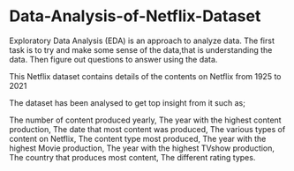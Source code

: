 # Data-Analysis-of-Netflix-Dataset
Exploratory Data Analysis (EDA) is an approach to analyze data. The first task is to try and make some sense of the data,that is understanding the data. Then figure out questions to answer using the data.

This Netflix dataset contains details of the contents on Netflix from 1925 to 2021

The dataset has been analysed to get top insight from it such as;

The number of content produced yearly, The year with the highest content production, The date that most content was produced, The various types of content on Netflix, The content type most produced, The year with the highest Movie production, The year with the highest TVshow production, The country that produces most content, The different rating types.
